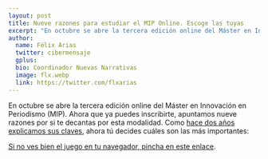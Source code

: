 ```yaml
---
layout: post
title: Nueve razones para estudiar el MIP Online. Escoge las tuyas
excerpt: "En octubre se abre la tercera edición online del Máster en Innovación en Periodismo (MIP). Ahora que ya puedes inscribirte, apuntamos nueve razones por si te decantas por esta modalidad. Como hace dos años explicamos sus claves, ahora tú decides cuáles son las más importantes."
author:
  name: Félix Arias
  twitter: cibermensaje
  gplus:  
  bio: Coordinador Nuevas Narrativas
  image: flx.webp
  link: https://twitter.com/flxarias
---
```

En octubre se abre la tercera edición online del Máster en Innovación en Periodismo (MIP). Ahora que ya puedes inscribirte, apuntamos nueve razones por si te decantas por esta modalidad. Como [hace dos años explicamos sus claves](http://mip.umh.es/blog/2015/05/28/master-innovacion-periodismo-modalidad-online/), ahora tú decides cuáles son las más importantes:

<script type="text/javascript" src="//cdn.playbuzz.com/widget/feed.js"></script>
<div class="pb_feed" data-embed-by="3251bfd7-8abb-4a04-8290-183b99e162ec" data-item="d673c9cc-bf62-4f07-8400-91a2fbb8b2dc" ></div>

[Si no ves bien el juego en tu navegador, pincha en este enlace](https://www.playbuzz.com/flxarias10/elige-tus-razones-para-estudiar-el-mip-online).